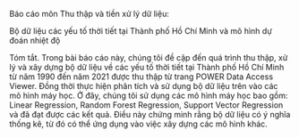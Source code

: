 Báo cáo môn Thu thập và tiền xử lý dữ liệu:

Bộ dữ liệu các yếu tố thời tiết tại Thành phố Hồ Chí Minh và mô hình dự đoán nhiệt độ

Tóm tắt. Trong bài báo cáo này, chúng tôi đề cập đến quá trình thu thập, xử lý và xây dựng bộ dữ liệu về các yếu tố thời tiết tại Thành phố Hồ Chí Minh từ năm 1990 đến năm 2021 được thu thập từ trang POWER Data Access Viewer. Đồng thời thực hiện phân tích và sử dụng bộ dữ liệu trên vào các mô hình máy học. Ở đây, chúng tôi sử dụng các mô hình máy học bao gồm: Linear Regression, Random Forest Regression, Support Vector Regression và đã đạt được các kết quả. Điều này chứng minh rằng bộ dữ liệu có ý nghĩa thống kê, từ đó có thể ứng dụng vào việc xây dựng các mô hình khác.
